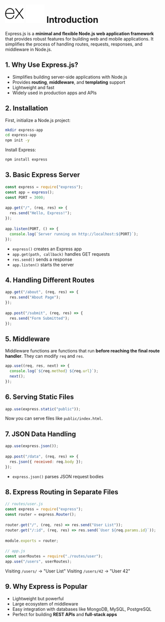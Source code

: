 # ![ ](../assets/Express.js_light.svg#only-light) ![ ](../assets/Express.js_dark.svg#only-dark) Introduction

Express.js is a **minimal and flexible Node.js web application framework** that provides robust features for building web and mobile applications. It simplifies the process of handling routes, requests, responses, and middleware in Node.js.

## 1. Why Use Express.js?

- Simplifies building server-side applications with Node.js  
- Provides **routing**, **middleware**, and **templating** support  
- Lightweight and fast  
- Widely used in production apps and APIs  

## 2. Installation

First, initialize a Node.js project:

```bash
mkdir express-app
cd express-app
npm init -y
````

Install Express:

```bash
npm install express
```

## 3. Basic Express Server

```js
const express = require("express");
const app = express();
const PORT = 3000;

app.get("/", (req, res) => {
  res.send("Hello, Express!");
});

app.listen(PORT, () => {
  console.log(`Server running on http://localhost:${PORT}`);
});
```

- `express()` creates an Express app
- `app.get(path, callback)` handles GET requests
- `res.send()` sends a response
- `app.listen()` starts the server

## 4. Handling Different Routes

```js
app.get("/about", (req, res) => {
  res.send("About Page");
});

app.post("/submit", (req, res) => {
  res.send("Form Submitted");
});
```

## 5. Middleware

Middleware functions are functions that run **before reaching the final route handler**. They can modify `req` and `res`.

```js
app.use((req, res, next) => {
  console.log(`${req.method} ${req.url}`);
  next();
});
```

## 6. Serving Static Files

```js
app.use(express.static("public"));
```

Now you can serve files like `public/index.html`.

## 7. JSON Data Handling

```js
app.use(express.json());

app.post("/data", (req, res) => {
  res.json({ received: req.body });
});
```

- `express.json()` parses JSON request bodies

## 8. Express Routing in Separate Files

```js
// routes/user.js
const express = require("express");
const router = express.Router();

router.get("/", (req, res) => res.send("User List"));
router.get("/:id", (req, res) => res.send(`User ${req.params.id}`));

module.exports = router;

// app.js
const userRoutes = require("./routes/user");
app.use("/users", userRoutes);
```

Visiting `/users/` → "User List"
Visiting `/users/42` → "User 42"

## 9. Why Express is Popular

- Lightweight but powerful
- Large ecosystem of middleware
- Easy integration with databases like MongoDB, MySQL, PostgreSQL
- Perfect for building **REST APIs** and **full-stack apps**
